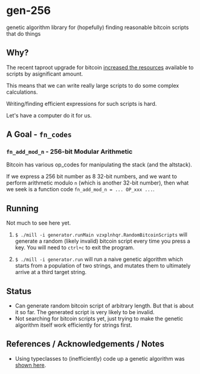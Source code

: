 # gen-256
genetic algorithm library for (hopefully) finding reasonable bitcoin scripts that do things

## Why?

The recent taproot upgrade for bitcoin [increased the resources](https://github.com/bitcoin/bips/blob/master/bip-0342.mediawiki#Resource_limits)
available to scripts by asignificant amount.

This means that we can write really large scripts to do some complex calculations.

Writing/finding efficient expressions for such scripts is hard.

Let's have a computer do it for us.
## A Goal - `fn_codes`

### `fn_add_mod_n` - 256-bit Modular Arithmetic

Bitcoin has various op_codes for manipulating the stack (and the altstack). 

If we express a 256 bit number as 8 32-bit numbers, and we want to perform
arithmetic modulo `n` (which is another 32-bit number), then what we seek is
a function code `fn_add_mod_n = ... OP_xxx ...`. 


## Running

Not much to see here yet.
1. `$ ./mill -i generator.runMain vzxplnhqr.RandomBitcoinScripts` will generate a random (likely invalid) bitcoin script every time you press a key. You will need to `ctrl+c` to exit the program.

2. `$ ./mill -i generator.run` will run a naive genetic algorithm which starts from a population of two strings, and mutates them to ultimately arrive at a third target string.

## Status
* Can generate random bitcoin script of arbitrary length. But that is about it so far. The generated script is very likely to be invalid.
* Not searching for bitcoin scripts yet, just trying to make the genetic algorithm itself work efficiently for strings first.

## References / Acknowledgements / Notes
* Using typeclasses to (inefficiently) code up a genetic algorithm was [shown here](https://www.youtube.com/watch?v=lshIBfmsktk).
